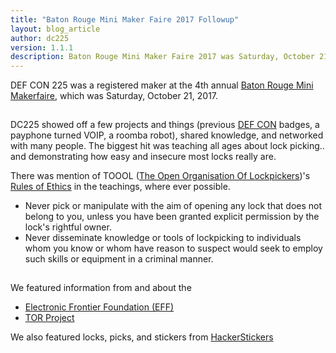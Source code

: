 ```yaml
---
title: "Baton Rouge Mini Maker Faire 2017 Followup"
layout: blog_article
author: dc225
version: 1.1.1
description: Baton Rouge Mini Maker Faire 2017 was Saturday, October 21, 2017. Here are some of our highlights!
---
```


DEF CON 225 was a registered maker at the 4th annual [Baton Rouge Mini Makerfaire](https://batonrouge.makerfaire.com/?utm_source=defcon225.org&utm_medium=Blog%20Post&utm_campaign=Shoutout), which was Saturday, October 21, 2017.

<a href="/assets/photos/brmakerfaire-2017-1.jpg">
<img src="data:image/gif;base64,R0lGODlhAQABAIAAAAAAAP///yH5BAEAAAAALAAAAAABAAEAAAIBRAA7" data-original="/assets/photos/brmakerfaire-2017-1.jpg" class="lazy img-responsive img-thumbnail" alt="Baton Rouge, Makerfaire, DEF CON 225, Lock picking, phone phreak" border="0" /></a>

DC225 showed off a few projects and things (previous [DEF CON](https://www.defcon.org/?utm_source=defcon225.org&utm_medium=Blog%20Post&utm_campaign=Shoutout) badges, a payphone turned VOIP, a roomba robot), shared knowledge, and networked with many people. The biggest hit was teaching all ages about lock picking.. and demonstrating how easy and insecure most locks really are.

There was mention of TOOOL ([The Open Organisation Of Lockpickers](https://toool.us?utm_source=defcon225.org&utm_medium=Blog%20Post&utm_campaign=Shoutout))'s [Rules of Ethics](https://toool.us/bylaws.html?utm_source=defcon225.org&utm_medium=Blog%20Post&utm_campaign=Shoutout) in the teachings, where ever possible.
  - Never pick or manipulate with the aim of opening any lock that does not belong to you, unless you have been granted explicit permission by the lock's rightful owner.
  - Never disseminate knowledge or tools of lockpicking to individuals whom you know or whom have reason to suspect would seek to employ such skills or equipment in a criminal manner.

<a href="/assets/photos/brmakerfaire-2017-2.jpg">
<img src="data:image/gif;base64,R0lGODlhAQABAIAAAAAAAP///yH5BAEAAAAALAAAAAABAAEAAAIBRAA7" data-original="/assets/photos/brmakerfaire-2017-2.jpg" class="lazy img-responsive img-thumbnail" alt="Baton Rouge, Makerfaire, DEF CON 225, Lock picking, phone phreak" border="0" /></a>

We featured information from and about the
   - [Electronic Frontier Foundation (EFF)](https://www.eff.org/?utm_source=defcon225.org&utm_medium=Blog%20Post&utm_campaign=Shoutout)
   - [TOR Project](https://www.torproject.org/?utm_source=defcon225.org&utm_medium=Blog%20Post&utm_campaign=Shoutout)

We also featured locks, picks, and stickers from [HackerStickers](https://www.hackerstickers.com/?utm_source=defcon225.org&utm_medium=Blog%20Post&utm_campaign=Shoutout)
